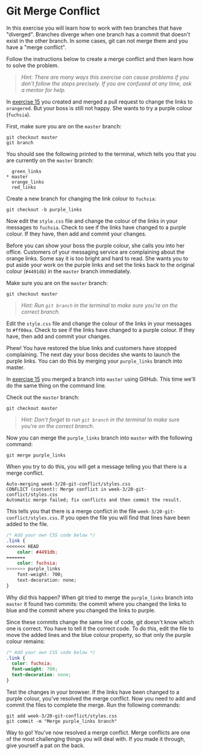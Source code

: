 # Git Merge Conflict

In this exercise you will learn how to work with two branches that have "diverged". Branches diverge when one branch has a commit that doesn't exist in the other branch. In some cases, git can not merge them and you have a "merge conflict".

Follow the instructions below to create a merge conflict and then learn how to solve the problem.

> _Hint: There are many ways this exercise can cause problems if you don't follow the steps precisely. If you are confused at any time, ask a mentor for help._

In [exercise 15](/week-2/15-git-merge) you created and merged a pull request to change the links to `orangered`. But your boss is still not happy. She wants to try a purple colour (`fuchsia`).

First, make sure you are on the `master` branch:

```
git checkout master
git branch
```

You should see the following printed to the terminal, which tells you that you are currently on the `master` branch:

```
  green_links
* master
  orange_links
  red_links
```

Create a new branch for changing the link colour to `fuchsia`:

```
git checkout -b purple_links
```

Now edit the `style.css` file and change the colour of the links in your messages to `fuchsia`. Check to see if the links have changed to a purple colour. If they have, then add and commit your changes.

Before you can show your boss the purple colour, she calls you into her office. Customers of your messaging service are complaining about the orange links. Some say it is too bright and hard to read. She wants you to put aside your work on the purple links and set the links back to the original colour (`#4491db`) in the `master` branch immediately.

Make sure you are on the `master` branch:

```
git checkout master
```

> _Hint: Run `git branch` in the terminal to make sure you're on the correct branch._

Edit the `style.css` file and change the colour of the links in your messages to `#ff00ea`. Check to see if the links have changed to a purple colour. If they have, then add and commit your changes.

Phew! You have restored the blue links and customers have stopped complaining. The next day your boss decides she wants to launch the purple links. You can do this by merging your `purple_links` branch into master.

In [exercise 15](/week-2/15-git-merge) you merged a branch into `master` using GitHub. This time we'll do the same thing on the command line.

Check out the `master` branch:

```
git checkout master
```

> _Hint: Don't forget to run `git branch` in the terminal to make sure you're on the correct branch._

Now you can merge the `purple_links` branch into `master` with the following command:

```
git merge purple_links
```

When you try to do this, you will get a message telling you that there is a merge conflict.

```
Auto-merging week-3/20-git-conflict/styles.css
CONFLICT (content): Merge conflict in week-3/20-git-conflict/styles.css
Automatic merge failed; fix conflicts and then commit the result.
```

This tells you that there is a merge conflict in the file `week-3/20-git-conflict/styles.css`. If you open the file you will find that lines have been added to the file.

```CSS
/* Add your own CSS code below */
.link {
<<<<<<< HEAD
	color: #4491db;
=======
	color: fuchsia;
>>>>>>> purple_links
	font-weight: 700;
	text-decoration: none;
}
```

Why did this happen? When git tried to merge the `purple_links` branch into `master` it found two commits: the commit where you changed the links to blue and the commit where you changed the links to purple.

Since these commits change the same line of code, git doesn't know which one is correct. You have to tell it the correct code. To do this, edit the file to move the added lines and the blue colour property, so that only the purple colour remains:

```css
/* Add your own CSS code below */
.link {
  color: fuchsia;
  font-weight: 700;
  text-decoration: none;
}
```

Test the changes in your browser. If the links have been changed to a purple colour, you've resolved the merge conflict. Now you need to add and commit the files to complete the merge. Run the following commands:

```shell
git add week-3/20-git-conflict/styles.css
git commit -m "Merge purple_links branch"
```

Way to go! You've now resolved a merge conflict. Merge conflicts are one of the most challenging things you will deal with. If you made it through, give yourself a pat on the back.
